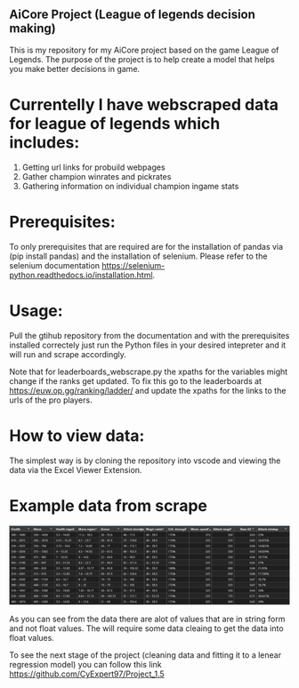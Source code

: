 ## AiCore Project (League of legends decision making)
This is my repository for my AiCore project based on the game League of Legends. The purpose of the project is to help create a model that helps you make better decisions in game. 

# Currentelly I have webscraped data for league of legends which includes:

1. Getting url links for probuild webpages
2. Gather champion winrates and pickrates
3. Gathering information on individual champion ingame stats

# Prerequisites:

To only prerequisites that are required are for the installation of pandas via (pip install pandas) and the installation of selenium. Please refer to the selenium documentation https://selenium-python.readthedocs.io/installation.html.

# Usage: 

Pull the gtihub repository from the documentation and with the prerequisites installed correctely just run the Python files in your desired intepreter and it will run and scrape accordingly. 

Note that for leaderboards_webscrape.py the xpaths for the variables might change if the ranks get updated. To fix this go to the leaderboards at https://euw.op.gg/ranking/ladder/ and update the xpaths for the links to the urls of the pro players. 

# How to view data:

The simplest way is by cloning the repository into vscode and viewing the data via the Excel Viewer Extension.

# Example data from scrape

![](Sample_data.PNG)

As you can see from the data there are alot of values that are in string form and not float values. The will require some data cleaing to get the data into float values.

To see the next stage of the project (cleaning data and fitting it to a lenear regression model) you can follow this link https://github.com/CyExpert97/Project_1.5

